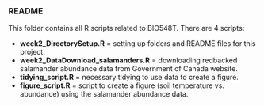 ### README

This folder contains all R scripts related to BIO548T. There are 4 scripts:

- **week2_DirectorySetup.R** = setting up folders and README files for this project.
- **week2_DataDownload_salamanders.R** = downloading redbacked salamander abundance data from Government of Canada website.
- **tidying_script.R** = necessary tidying to use data to create a figure.
- **figure_script.R** = script to create a figure (soil temperature vs. abundance) using the salamander abundance data.
